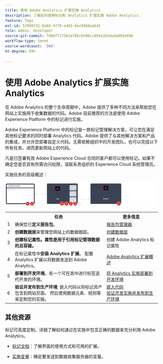 ```yaml
---
title: 使用 Adobe Analytics 扩展实施 Analytics
description: 了解如何使用标记和 Analytics 扩展实施 Adobe Analytics
feature: Tags
exl-id: 52990731-8a68-4779-ad42-6ec94b0aabd1
role: Admin, Developer
source-git-commit: 7d8df7173b3a78bcb506cc894e2b3deda003e696
workflow-type: tm+mt
source-wordcount: '364'
ht-degree: 89%

---
```


# 使用 Adobe Analytics 扩展实施 Analytics

在 Adobe Analytics 的整个生命周期中，Adobe 提供了多种不同方法来帮助您在网站上实施用于收集数据的代码。Adobe 目前推荐的方法是使用 Adobe Experience Platform 中的标记进行实施。

Adobe Experience Platform 中的标记是一款标记管理解决方案，可让您在满足其他标记要求的同时部署 Analytics 代码。Adobe 提供了与其他解决方案和产品的集成，并允许您部署自定义代码。无需依赖组织中的开发团队，也可以完成以下所有任务，进而更新网站上的代码。

凡是已签署有效 Adobe Experience Cloud 合同的客户都可以使用标记。如果不确定您是否具有所需访问权限，请联系贵组织的 Experience Cloud 系统管理员。

实施任务的高级概述：



![如何使用Adobe Analytics扩展工作流实施Analytics，如本节所述。](../assets/analytics-extension-annotated.png)

<table style="width:100%">

<tr>
<th style="width:5%"></th><th style="width:60%"><b>任务</b></th><th style="width:35%"><b>更多信息</b></th>
</tr>

<tr>
<td> 1</td>
<td>确保您已<b>定义报告包</b>。</td>
<td><a href="../../admin/admin/c-manage-report-suites/report-suites-admin.md">报告包管理器</a></td>
</tr>

<tr>
<td>2</td>
<td><b>创建数据层</b>来管理您网站上的数据跟踪。</td>
<td>
<a href="../prepare/data-layer.md">创建数据层</a>
</td>
</tr>

<tr>
<td>3</td>
<td><b><b>创建标记属性</b>。属性是用于引用标记管理数据的总容器。</td>
<td><a ref="../launch/create-analytics-property.md">创建 Adobe Analytics 标记属性</a></td>
</tr>

<tr>
<td>4</td><td>在标记属性中<b>安装 Analytics 扩展</b>。 配置 Analytics 扩展以将数据发送到 Adobe Analytics。</td>
<td><a href="https://experienceleague.adobe.com/docs/experience-platform/tags/extensions/client/analytics/overview.html?lang=zh-Hans">Adobe Analytics 扩展概述</a></td>
</tr>

<tr>
<td>5</td>
<td><b>部署到开发环境</b>。有一个可在其中进行标签迭代开发的环境。</td>
<td><a href="./deploy-dev.md">将 Analytics 实施部署到开发环境</td>
</tr>

<tr>
<td>6</td> 
<td><b>验证并发布到生产环境</b>. 嵌入代码以将标记资产包含到网站页面。 然后使用数据元素、规则等来定制您的实施。</td>
<td><a href="https://experienceleague.adobe.com/docs/experience-platform/tags/publish/environments/environments.html?lang=en#embed-code">嵌入代码</a><br/><a href="./validate-publish-prod.md">验证开发实施并发布到生产环境</a></td>
</tr>

</table>

## 其他资源

标记可高度定制。详细了解如何通过在实施中包含正确的数据来充分利用 Adobe Analytics。

- [标记文档](https://experienceleague.adobe.com/docs/experience-platform/tags/home.html#?lang=zh-Hans)：了解界面的使用方式和可用的扩展。

- [实施变量](../vars/overview.md)：确定要发送到数据收集服务器的变量。
